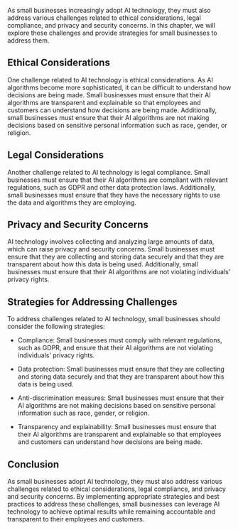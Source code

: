 
As small businesses increasingly adopt AI technology, they must also address various challenges related to ethical considerations, legal compliance, and privacy and security concerns. In this chapter, we will explore these challenges and provide strategies for small businesses to address them.

Ethical Considerations
----------------------

One challenge related to AI technology is ethical considerations. As AI algorithms become more sophisticated, it can be difficult to understand how decisions are being made. Small businesses must ensure that their AI algorithms are transparent and explainable so that employees and customers can understand how decisions are being made. Additionally, small businesses must ensure that their AI algorithms are not making decisions based on sensitive personal information such as race, gender, or religion.

Legal Considerations
--------------------

Another challenge related to AI technology is legal compliance. Small businesses must ensure that their AI algorithms are compliant with relevant regulations, such as GDPR and other data protection laws. Additionally, small businesses must ensure that they have the necessary rights to use the data and algorithms they are employing.

Privacy and Security Concerns
-----------------------------

AI technology involves collecting and analyzing large amounts of data, which can raise privacy and security concerns. Small businesses must ensure that they are collecting and storing data securely and that they are transparent about how this data is being used. Additionally, small businesses must ensure that their AI algorithms are not violating individuals' privacy rights.

Strategies for Addressing Challenges
------------------------------------

To address challenges related to AI technology, small businesses should consider the following strategies:

* Compliance: Small businesses must comply with relevant regulations, such as GDPR, and ensure that their AI algorithms are not violating individuals' privacy rights.

* Data protection: Small businesses must ensure that they are collecting and storing data securely and that they are transparent about how this data is being used.

* Anti-discrimination measures: Small businesses must ensure that their AI algorithms are not making decisions based on sensitive personal information such as race, gender, or religion.

* Transparency and explainability: Small businesses must ensure that their AI algorithms are transparent and explainable so that employees and customers can understand how decisions are being made.

Conclusion
----------

As small businesses adopt AI technology, they must also address various challenges related to ethical considerations, legal compliance, and privacy and security concerns. By implementing appropriate strategies and best practices to address these challenges, small businesses can leverage AI technology to achieve optimal results while remaining accountable and transparent to their employees and customers.

